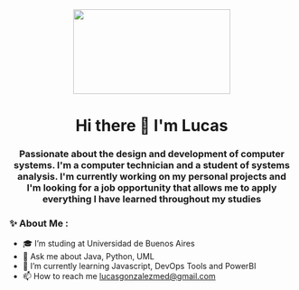 <div id="header" align="center">
    <img src="https://media.giphy.com/media/cAkMoUT6GF21Xr5dpG/giphy.gif" width="278" height="150"/>
    <h1 align="center"> Hi there 👋 I'm Lucas </h1>
    <h3 align="center">
Passionate about the design and development of computer systems. I'm a computer technician and a student of systems analysis. I'm currently working on my personal projects and I'm looking for a job opportunity that allows me to apply everything I have learned throughout my studies
    </h3>
</div>

### ✨ About Me :

- 🎓 I’m studing at Universidad de Buenos Aires
- 💬 Ask me about Java, Python, UML 
- 🌱 I’m currently learning Javascript, DevOps Tools and PowerBI
- 📫 How to reach me lucasgonzalezmed@gmail.com 
<!--
**LucasGonzalezMed/LucasGonzalezMed** is a ✨ _special_ ✨ repository because its `README.md` (this file) appears on your GitHub profile.

Here are some ideas to get you started:

- 🔭 I’m currently working on ...
- 🌱 I’m currently learning Javascript, DevOps Tools and PowerBI
- 🎓 I’m studing at Universidad de Buenos Aires
- 🤔 I’m looking for help with ...
- 💬 Ask me about Java, Python, UML 
- 📫 How to reach me lucasgonzalezmed@gmail.com 
- 😄 Pronouns: ...
- ⚡ Fun fact: ...
-->
